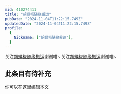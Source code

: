 ```yaml
---
mid: 410274411
title: "胡蝶椛随缘搬运"
pubDate: "2024-11-04T11:22:15.749Z"
updatedDate: "2024-11-04T11:22:15.749Z"
profile:
  {
    Nickname: ["胡蝶椛随缘搬运"],
  }
---
```


关注[胡蝶椛随缘搬运](https://space.bilibili.com/410274411)谢谢喵~ 关注[胡蝶椛随缘搬运](https://space.bilibili.com/410274411)谢谢喵~

## 此条目有待补充
你可以在[这里](https://github.com/Yuhanawa/VTuber.ICU/edit/master/src/content/v/胡蝶椛随缘搬运/index.md)编辑本文
